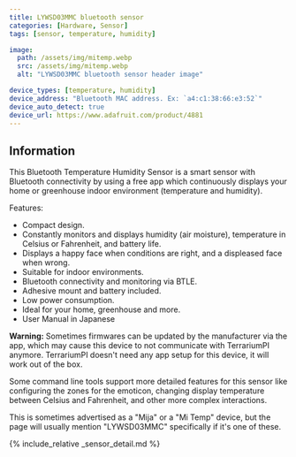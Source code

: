 ```yaml
---
title: LYWSD03MMC bluetooth sensor
categories: [Hardware, Sensor]
tags: [sensor, temperature, humidity]

image:
  path: /assets/img/mitemp.webp
  src: /assets/img/mitemp.webp
  alt: "LYWSD03MMC bluetooth sensor header image"

device_types: [temperature, humidity]
device_address: "Bluetooth MAC address. Ex: `a4:c1:38:66:e3:52`"
device_auto_detect: true
device_url: https://www.adafruit.com/product/4881
---
```


## Information
This Bluetooth Temperature Humidity Sensor is a smart sensor with Bluetooth connectivity by using a free app which continuously displays your home or greenhouse indoor environment (temperature and humidity).

Features:
- Compact design.
- Constantly monitors and displays humidity (air moisture), temperature in Celsius or Fahrenheit, and battery life.
- Displays a happy face when conditions are right, and a displeased face when wrong.
- Suitable for indoor environments.
- Bluetooth connectivity and monitoring via BTLE.
- Adhesive mount and battery included.
- Low power consumption.
- Ideal for your home, greenhouse and more.
- User Manual in Japanese

**Warning:** Sometimes firmwares can be updated by the manufacturer via the app, which may cause this device to not communicate with TerrariumPI anymore. TerrariumPI doesn't need any app setup for this device, it will work out of the box.

Some command line tools support more detailed features for this sensor like configuring the zones for the emoticon, changing display temperature between Celsius and Fahrenheit, and other more complex interactions.

This is sometimes advertised as a "Mija" or a "Mi Temp" device, but the page will usually mention "LYWSD03MMC" specifically if it's one of these.

{% include_relative _sensor_detail.md %}
